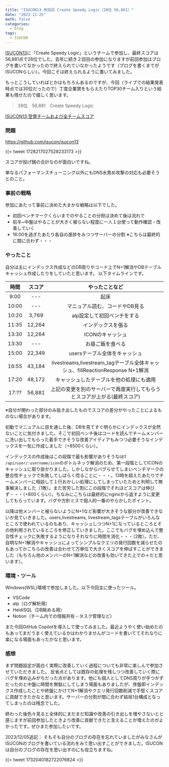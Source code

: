 ```yaml
---
title: "ISUCON13 参加記 Create Speedy Logic（28位 56,881）"
date: "2023-11-25"
math: false
categories:
  - blog
tags:
  - ISUCON
---
```



[ISUCON13](https://isucon.net/archives/57801192.html)に「Create Speedy Logic」というチームで参加し、最終スコアは56,881点で28位でした。去年に続き２回目の参加になりますが前回参加はブログを書いてなかったので終えられていなかったようです（ブログを書くまでがISUCONらしい）。今回こそは終えられるように書いてみました。

もっとこうしていればとかはもちろんあるのですが、今回（ライブでの結果発表時点では30位だったので）丁度企業賞をもらえたりTOP30チーム入りという結果も残せたので嬉しく思います。

> 28位　56,881　Create Speedy Logic

[ISUCON13 受賞チームおよび全チームスコア](https://isucon.net/archives/57993937.html)

### 問題

https://github.com/isucon/isucon13

{{< tweet 1728217027528233173 >}}

スコアが投げ銭の合計なのが面白いですね。

単なるパフォーマンスチューニング以外にもDNS水責め攻撃の対応も必要そうとのこと。

### 事前の戦略

参加にあたって事前に決めた大まかな戦略は以下でした。
- 初回ベンチマークくらいまでのやることの分担は決めて後は流れで
- 前半~中盤はやることが大きく被らない程度に一人１台使って動作確認・改善していく
- 16:00を過ぎたあたり各自の進捗をみつつサーバーの分割 ※こちらは最終的に間に合わず・・・

### やったこと

自分は主にインデックス作成などのDB周りやコード上でN+1解消やDBテーブルキャッシュ作成したりをしていたと思います。
以下タイムラインです。

| 時間 | スコア | やったことなど |
| :-: | :-: | :--------: |
| 9:00 | --- | 起床 |
| 10:00 | --- | マニュアル読む、コードやDB見る |
| 10:20 | 3,769 | alp設定して初回ベンチをする |
| 11:35 | 12,264 | インデックスを張る |
| 13:30 | 12,264 | ICONのキャッシュ |
| 13:30 | --- | お昼ご飯を食べる |
| 15:00 | 22,349 | usersテーブル全体をキャッシュ |
| 16:55 | 43,184 | livestreams,livestream_tagテーブル全体キャッシュ、fillReactionResponse N+1解消 |
| 17:20 | 48,172 | キャッシュしたテーブルを他の処理にも適用 |
| 17:?? | 56,881 | 上記の変更を別のサーバーで再度実行してもらうとスコアが上がる(最終スコア) |

※自分が関わった部分のみ抜き出したものでスコアの差分がやったことによるものない場合があります。

初動でマニュアルに目を通した後、DBを見てすぐ明らかにインデックスが全然ないことに気付きました。そこで初回ベンチ後はコードを読んでチームメンバーに洗い出してもらった着手できそうな改善アイディアもみつつ必要そうなインデックスを一気に作成しました（+8500くらい）。

インデックスの作成後はこの段階で最も影響がありそうな`GET /api/user/:username/icon`のボトルネック解消のため、第一段階としてICONのキャッシュに取り掛かりました。しかしながらバグらせてしまいベンチマークの整合性チェックで失敗してしばらく唸ることに・・・。13時を超えたあたりでチームメンバーに相談して１行おかしい処理にしてしまっていたためと判明して無事解決しました（1敗）。また苦労した割にこの段階でそれほどスコアは伸びず・・・（+800くらい）。ちなみにこちらは最終的にnginxから返すように変更してもらっています。バグや方針ミスで個人的一番のやらかしたポイント。

以降は他メンバーと被らないようにN+1など影響が大きそうな部分が改善できないか見ていきました。users,livestreams, livestream_tagsテーブルがいろんなところで使われているのもあり、キャッシュしつつN+1になっているところとその他利用されているところを修正していきました。ここでもバグを埋め込んで整合性チェックに失敗するようになりそれなりに時間を消化・・・（2敗）。ただ、自明なN+1解消やキャッシュによってシンプルなクエリの発行回数を減らせたのもあってかこちらの改善は合わせて万単位で大きくスコアを伸ばすことができました（もちろん他のメンバーのN+1解消などの改善も効いてきた上での＋だと思います）。

### 環境・ツール

Windows(WSL)環境で参加しました。以下今回主に使ったツール。
- VSCode
- alp（ログ解析用）
- HeidiSQL（DB眺める用）
- Notion（チーム内での情報共有・タスク管理など）

また今回GitHub Copilotを導入して使ってみました。最近ようやく使い始めたのもあってまだうまく使えているかはわかりませんがコードを書いててそれなりに楽になる場面もあったかなと思います。

### 感想

まず問題設定が面白く実際に改善していく過程についても非常に楽しんで参加させていただきました。
反省点としては既存の処理を残しつつ改善していく際にバグを埋め込みがちだった点があります。他にも個人としてDNS周りが手つかずだったのと中盤に時間を無駄にしてしまう場面もありましたが、序盤即インデックス作成したことや終盤にかけてN+1解消やクエリ発行回数削減で手堅くスコアに貢献できたかなと思います。サーバーの分割が間に合わず結局1台構成となってしまったのは残念でした。

終わった後色々見ると全体的にまだまだ知識や改善の引き出しを増やさないとと感じますが前回参加したときより改善に貢献できたと言えることが増えたのがよかったです。ぜひまた参加したいです。

2023/12/05追記：
そもそも自分のブログの存在を忘れていましたがみなさんがISUCONのブログを書いている流れをみて思い出すことができました。ISUCONは自分のブログの存在を思い出すのにも役立ちますね。

{{< tweet 1732040182722076824 >}}
